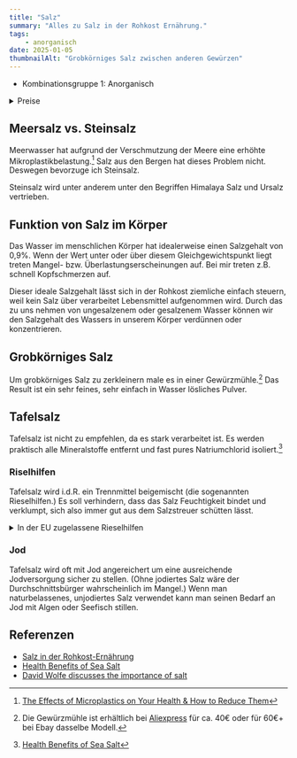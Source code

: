 ```yaml
---
title: "Salz"
summary: "Alles zu Salz in der Rohkost Ernährung."
tags:
    - anorganisch
date: 2025-01-05
thumbnailAlt: "Grobkörniges Salz zwischen anderen Gewürzen"
---
```


- Kombinationsgruppe 1: Anorganisch
<details>
<summary>Preise</summary>

Steinsalz:
- 4.19€/kg bei [METRO](https://www.metro.de/marktplatz/product/9d6e363d-a8c5-4984-ba4f-54cb41e745b3)
- 5.90€/kg bei [Fruchtbote](https://fruchtbote.com/shop/salz-himalaya-rosa/)
- 8.50€/kg bei [Amazon](https://amzn.to/4a3ECTg)
</details>

## Meersalz vs. Steinsalz

Meerwasser hat aufgrund der Verschmutzung der Meere eine erhöhte
Mikroplastikbelastung.[^microplastics]
Salz aus den Bergen hat dieses Problem nicht.
Deswegen bevorzuge ich Steinsalz.

Steinsalz wird unter anderem unter den Begriffen Himalaya Salz und Ursalz vertrieben.

[^microplastics]: [The Effects of Microplastics on Your Health & How to Reduce Them](https://www.hubermanlab.com/episode/the-effects-of-microplastics-on-your-health-how-to-reduce-them)
## Funktion von Salz im Körper

Das Wasser im menschlichen Körper hat idealerweise einen Salzgehalt von
0,9%.
Wenn der Wert unter oder über diesem Gleichgewichtspunkt liegt treten Mangel-
bzw. Überlastungserscheinungen auf.
Bei mir treten z.B. schnell Kopfschmerzen auf.

Dieser ideale Salzgehalt lässt sich in der Rohkost ziemliche einfach
steuern, weil kein Salz über verarbeitet Lebensmittel aufgenommen wird.
Durch das zu uns nehmen von ungesalzenem oder gesalzenem Wasser können wir
den Salzgehalt des Wassers in unserem Körper verdünnen oder konzentrieren.

## Grobkörniges Salz

Um grobkörniges Salz zu zerkleinern male es in einer
Gewürzmühle.[^gewürzmühle]
Das Result ist ein sehr feines, sehr einfach in Wasser lösliches Pulver.

[^gewürzmühle]: Die Gewürzmühle ist erhältlich bei [Aliexpress](https://de.aliexpress.com/item/1005005444043876.html) für ca. 40€ oder für 60€+ bei Ebay dasselbe Modell.

## Tafelsalz

Tafelsalz ist nicht zu empfehlen, da es stark verarbeitet ist.
Es werden praktisch alle Mineralstoffe entfernt und fast pures
Natriumchlorid isoliert.[^isolate]

[^isolate]: [Health Benefits of Sea Salt](https://www.davidwolfe.com/health-benefits-sea-salt/)

### Riselhilfen

Tafelsalz wird i.d.R. ein Trennmittel beigemischt (die sogenannten Rieselhilfen.)
Es soll verhindern, dass das Salz Feuchtigkeit bindet und verklumpt, sich
also immer gut aus dem Salzstreuer schütten lässt.

<details>
<summary>In der EU zugelassene Rieselhilfen</summary>

- Eisentartrat (E534)
- Natriumferrocyanid (E535)
- Kaliumferrocyanid (E536)
- Calciumferrocyanid (E538)
- Siliziumdioxid (E551)
- Calciumcarbonat (E170)
- Magnesiumcarbonat (E504)

Siehe auch: [Salz ohne Rieselhilfen](https://praxistipps.focus.de/salz-ohne-rieselhilfen-das-sollten-sie-wissen_111291)
</details>

### Jod

Tafelsalz wird oft mit Jod angereichert um eine ausreichende Jodversorgung
sicher zu stellen.
(Ohne jodiertes Salz wäre der Durchschnittsbürger wahrscheinlich im Mangel.)
Wenn man naturbelassenes, unjodiertes Salz verwendet kann man seinen Bedarf
an Jod mit Algen oder Seefisch stillen.

## Referenzen

- [Salz in der Rohkost-Ernährung](https://www.rohkostwiki.de/wiki/Salz_in_der_Rohkost-Ern%C3%A4hrung)
- [Health Benefits of Sea Salt](https://www.davidwolfe.com/health-benefits-sea-salt/)
- [David Wolfe discusses the importance of salt](https://www.youtube.com/watch?v=3XJCnanT4ac)
